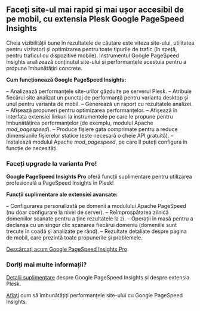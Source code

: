 ## Faceți site-ul mai rapid și mai ușor accesibil de pe mobil, cu extensia Plesk Google PageSpeed Insights 

Cheia vizibilității bune în rezultatele de căutare este viteza site-ului, utilitatea pentru vizitatori și optimizarea pentru toate tipurile de trafic (în speță, pentru traficul cu dispozitive mobile). Instrumentul Google PageSpeed Insights analizează conținutul site-ului și performanțele acestuia pentru a propune îmbunătățiri concrete. 

**Cum funcționează Google PageSpeed Insights:** 

– Analizează performanțele site-urilor găzduite pe serverul Plesk. 
– Atribuie fiecărui site analizat un punctaj de performanță pentru varianta desktop și unul pentru varianta de mobil. 
– Generează un raport cu rezultatele analizei. 
– Afișează propuneri pentru optimizarea performanțelor. 
– Afișează în interfața extensiei linkuri la instrumentele pe care le propune pentru îmbunătățirea performanțelor (de exemplu, modulul Apache *mod_pagespeed*). 
– Produce fișiere gata comprimate pentru a reduce dimensiunile fișierelor statice (este necesară o cheie API gratuită). 
– Instalează modulul Apache *mod_pagespeed*, pe care îl puteți configura în funcție de necesități. 

### Faceți upgrade la varianta Pro! 

**Google PageSpeed Insights Pro** oferă funcții suplimentare pentru utilizarea profesională a PageSpeed Insights în Plesk! 

**Funcții suplimentare ale extensiei avansate:** 

– Configurarea personalizată pe domenii a modulului Apache PageSpeed (nu doar configurare la nivel de server). 
– Reîmprospătarea zilnică domeniilor scanate pentru a ține rezultatele la zi. 
– Operații în masă pentru a declanșa cu un singur clic scanarea fiecărui domeniu (domeniile sunt trecute în coadă și analizate pe rând). 
– Rezultate detaliate despre pagina de mobil, care prezintă toate propunerile și problemele. 

[Descărcați acum Google PageSpeed Insights Pro](https://go.plesk.com/buy-plesk-ext/pagespeed-insights) 

### Doriți mai multe informații? 

[Detalii suplimentare](https://www.plesk.com/blog/introducing-google-pagespeed-insights-plesk-extension/) despre Google PageSpeed Insights și despre extensia Plesk. 

[Aflați](https://www.plesk.com/product-technology/google-pagespeed-insights-optimize-your-site) cum să îmbunătățiți performanțele site-ului cu Google PageSpeed Insights.